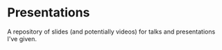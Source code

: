 # Presentations
A repository of slides (and potentially videos) for talks and presentations I've given.
